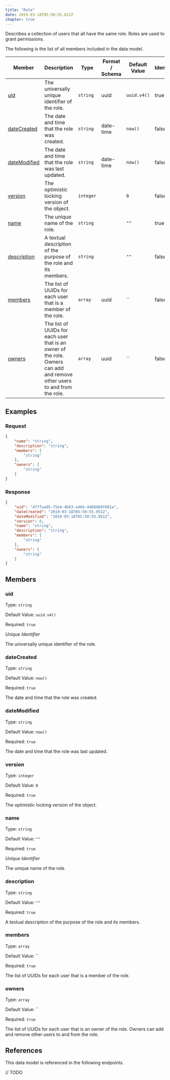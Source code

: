 ```yaml
---
title: "Role"
date: 2019-03-18T05:50:55.822Z
chapter: true
---
```


Describes a collection of users that all have the same role. Roles are used to grant permissions.

The following is the list of all members included in the data model.

| Member            | Description                         | Type | Format / Schema | Default Value | Identifier | Unique | Required |
| ----------------- | ----------------------------------- | ---- | ------ | ------------- | ---------- | ------ | -------- |
| [uid](#uid) | The universally unique identifier of the role. | `string` | uuid | `uuid.v4()` | true | true | true |
| [dateCreated](#dateCreated) | The date and time that the role was created. | `string` | date-time | `now()` | false | false | true |
| [dateModified](#dateModified) | The date and time that the role was last updated. | `string` | date-time | `now()` | false | false | true |
| [version](#version) | The optimistic locking version of the object. | `integer` |  | `0` | false | false | true |
| [name](#name) | The unique name of the role. | `string` |  | `""` | true | true | true |
| [description](#description) | A textual description of the purpose of the role and its members. | `string` |  | `""` | false | false | true |
| [members](#members) | The list of UUIDs for each user that is a member of the role. | `array` | uuid | `` | false | false | true |
| [owners](#owners) | The list of UUIDs for each user that is an owner of the role. Owners can add and remove other users to and from the role. | `array` | uuid | `` | false | false | true |

## Examples
### Request

```json
{
    "name": "string",
    "description": "string",
    "members": [
        "string"
    ],
    "owners": [
        "string"
    ]
}
```

### Response

```json
{
    "uid": "477faa95-75e4-4b03-a46b-4d68960f601a",
    "dateCreated": "2019-03-18T05:50:55.951Z",
    "dateModified": "2019-03-18T05:50:55.951Z",
    "version": 0,
    "name": "string",
    "description": "string",
    "members": [
        "string"
    ],
    "owners": [
        "string"
    ]
}
```


## Members

### uid

Type: `string`

Default Value: `uuid.v4()`

Required: `true`

*Unique* *Identifier*

The universally unique identifier of the role.

### dateCreated

Type: `string`

Default Value: `now()`

Required: `true`

The date and time that the role was created.

### dateModified

Type: `string`

Default Value: `now()`

Required: `true`

The date and time that the role was last updated.

### version

Type: `integer`

Default Value: `0`

Required: `true`

The optimistic locking version of the object.

### name

Type: `string`

Default Value: `""`

Required: `true`

*Unique* *Identifier*

The unique name of the role.

### description

Type: `string`

Default Value: `""`

Required: `true`

A textual description of the purpose of the role and its members.

### members

Type: `array`

Default Value: ``

Required: `true`

The list of UUIDs for each user that is a member of the role.

### owners

Type: `array`

Default Value: ``

Required: `true`

The list of UUIDs for each user that is an owner of the role. Owners can add and remove other users to and from the role.

## References

This data model is referenced in the following endpoints.

// TODO